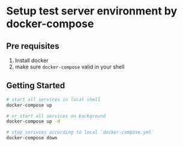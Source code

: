 # Setup test server environment by docker-compose

## Pre requisites

1. Install docker
2. make sure `docker-compose` valid in your shell 

## Getting Started

```bash
# start all services in local shell
docker-compose up

# or start all services on background
docker-compose up -d

# stop serivces according to local `docker-compose.yml`
docker-compose down
```